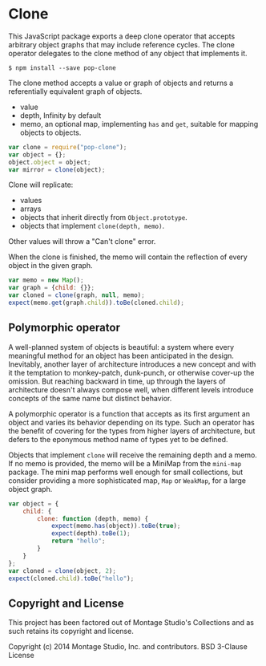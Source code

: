 
# Clone

This JavaScript package exports a deep clone operator that accepts arbitrary
object graphs that may include reference cycles.
The clone operator delegates to the clone method of any object that implements
it.

```
$ npm install --save pop-clone
```

The clone method accepts a value or graph of objects and returns a
referentially equivalent graph of objects.

-   value
-   depth, Infinity by default
-   memo, an optional map, implementing `has` and `get`, suitable for mapping
    objects to objects.

```js
var clone = require("pop-clone");
var object = {};
object.object = object;
var mirror = clone(object);
```

Clone will replicate:

-   values
-   arrays
-   objects that inherit directly from `Object.prototype`.
-   objects that implement `clone(depth, memo)`.

Other values will throw a "Can't clone" error.

When the clone is finished, the memo will contain the reflection of every object
in the given graph.

```js
var memo = new Map();
var graph = {child: {}};
var cloned = clone(graph, null, memo);
expect(memo.get(graph.child)).toBe(cloned.child);
```

## Polymorphic operator

A well-planned system of objects is beautiful: a system where every meaningful
method for an object has been anticipated in the design.
Inevitably, another layer of architecture introduces a new concept and with it
the temptation to monkey-patch, dunk-punch, or otherwise cover-up the omission.
But reaching backward in time, up through the layers of architecture doesn't
always compose well, when different levels introduce concepts of the same name
but distinct behavior.

A polymorphic operator is a function that accepts as its first argument an
object and varies its behavior depending on its type.
Such an operator has the benefit of covering for the types from higher layers of
architecture, but defers to the eponymous method name of types yet to be
defined.

Objects that implement `clone` will receive the remaining depth and a memo.
If no memo is provided, the memo will be a MiniMap from the `mini-map` package.
The mini map performs well enough for small collections, but consider providing
a more sophisticated map, `Map` or `WeakMap`, for a large object graph.

```js
var object = {
    child: {
        clone: function (depth, memo) {
            expect(memo.has(object)).toBe(true);
            expect(depth).toBe(1);
            return "hello";
        }
    }
};
var cloned = clone(object, 2);
expect(cloned.child).toBe("hello");
```

## Copyright and License

This project has been factored out of Montage Studio's Collections and as such
retains its copyright and license.

Copyright (c) 2014 Montage Studio, Inc. and contributors.
BSD 3-Clause License

